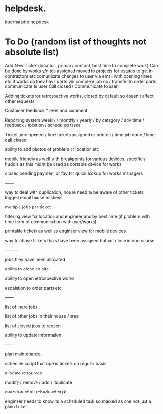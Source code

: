 helpdesk.
========

Internal php helpdesk 

To Do (random list of thoughts not absolute list)
====

Add New Ticket (location, primary contact, best time to complete work) 
     Can be done by works y/n
          job assigned 
          moved to projects for estates to get in contractors etc
          comunicate changes to user via email with opening times etc
     if works 
          do they have parts y/n
               complete job
          no / transfer to order parts, communicate to user 
     Call closed /  Communicate to user

Adding tickets for retrospective works, closed by default so doesn’t affect other requests 

Customer feedback * level and comment

Reporting system
     weekly / monthly / yearly / by category / adv time / feedback / location / scheduled tasks 

Ticket time opened / time tickets assigned or printed / time job done / time call closed

ability to add photos of problem or location etc

mobile friendly as well with breakpoints for various devices, specificly huddle as this might be used as portable device for works 

closed pending payment or fav for quick lookup for works managers

——

way to deal with duplication, house need to be aware of other tickets logged email house mistress

multiple jobs per ticket 

filtering view for location and engineer and by best time (if problem with time form of communication with user/works)

printable tickets as well as engineer view for mobile devices
 
way to chase tickets thats have been assigned but not close in due course. 

———

jobs they have been allocated 

ability to close on site

ability to open retrospective works 

escalation to order parts etc

——

list of there jobs 

list of other jobs in their house / area

list of closed jobs to reopen 

ability to update information 


——

plan maintenance,

schedule script that opens tickets on regular basis 

allocate resources 

modify / remove / add / duplicate 

overview of all scheduled task 

engineer needs to know its a scheduled task so marked as one not just a plain ticket 

